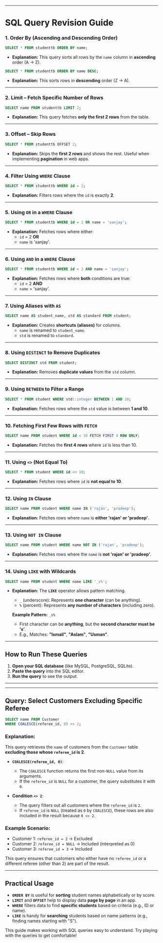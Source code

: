 
---

# SQL Query Revision Guide

### 1. **Order By (Ascending and Descending Order)**

```sql
SELECT * FROM studenttb ORDER BY name;
```
- **Explanation:** This query sorts all rows by the `name` column in **ascending** order (A → Z).
  
```sql
SELECT * FROM studenttb ORDER BY name DESC;
```
- **Explanation:** This sorts rows in **descending** order (Z → A).

---

### 2. **Limit – Fetch Specific Number of Rows**

```sql
SELECT name FROM studenttb LIMIT 2;
```
- **Explanation:** This query fetches **only the first 2 rows** from the table.

---

### 3. **Offset – Skip Rows**

```sql
SELECT * FROM studenttb OFFSET 2;
```
- **Explanation:** Skips the **first 2 rows** and shows the rest. Useful when implementing **pagination** in web apps.

---

### 4. **Filter Using `WHERE` Clause**

```sql
SELECT * FROM studenttb WHERE id = 2;
```
- **Explanation:** Filters rows where the `id` is exactly **2**.

---

### 5. **Using `OR` in a `WHERE` Clause**

```sql
SELECT * FROM studenttb WHERE id = 2 OR name = 'sanjay';
```
- **Explanation:** Fetches rows where either:
  - `id` = 2 **OR**
  - `name` is 'sanjay'.

---

### 6. **Using `AND` in a `WHERE` Clause**

```sql
SELECT * FROM studenttb WHERE id = 2 AND name = 'sanjay';
```
- **Explanation:** Fetches rows where **both** conditions are true:
  - `id` = 2 **AND**
  - `name` = 'sanjay'.

---

### 7. **Using Aliases with `AS`**

```sql
SELECT name AS student_name, std AS standard FROM student;
```
- **Explanation:** Creates **shortcuts (aliases)** for columns.
  - `name` is renamed to `student_name`.
  - `std` is renamed to `standard`.

---

### 8. **Using `DISTINCT` to Remove Duplicates**

```sql
SELECT DISTINCT std FROM student;
```
- **Explanation:** Removes **duplicate values** from the `std` column.

---

### 9. **Using `BETWEEN` to Filter a Range**

```sql
SELECT * FROM student WHERE std::integer BETWEEN 1 AND 10;
```
- **Explanation:** Fetches rows where the `std` value is between **1 and 10**.

---

### 10. **Fetching First Few Rows with `FETCH`**

```sql
SELECT name FROM student WHERE id < 10 FETCH FIRST 4 ROW ONLY;
```
- **Explanation:** Fetches the **first 4 rows** where `id` is less than 10.

---

### 11. **Using `<>` (Not Equal To)**

```sql
SELECT * FROM student WHERE id <> 10;
```
- **Explanation:** Fetches rows where `id` is **not equal to 10**.

---

### 12. **Using `IN` Clause**

```sql
SELECT name FROM student WHERE name IN ('rajan', 'pradeep');
```
- **Explanation:** Fetches rows where `name` is **either 'rajan' or 'pradeep'**.

---

### 13. **Using `NOT IN` Clause**

```sql
SELECT name FROM student WHERE name NOT IN ('rajan', 'pradeep');
```
- **Explanation:** Fetches rows where the `name` is **not 'rajan' or 'pradeep'**.

---

### 14. **Using `LIKE` with Wildcards**

```sql
SELECT name FROM student WHERE name LIKE '_s%';
```
- **Explanation:** The **`LIKE`** operator allows pattern matching.
  - `_` (underscore): Represents **one character** (can be anything).
  - `%` (percent): Represents **any number of characters** (including zero).

  **Example Pattern:** `_s%`  
  - First character can be **anything**, but the **second character must be 's'**.  
  - E.g., Matches: **"Ismail"**, **"Aslam"**, **"Usman"**.

---

## How to Run These Queries

1. **Open your SQL database** (like MySQL, PostgreSQL, SQLite).
2. **Paste the query** into the SQL editor.
3. **Run the query** to see the output.

---


---

## Query: Select Customers Excluding Specific Referee

```sql
SELECT name FROM Customer 
WHERE COALESCE(referee_id, 0) <> 2;
```

### Explanation:
This query retrieves the `name` of customers from the `Customer` table **excluding those whose `referee_id` is 2**. 

- **`COALESCE(referee_id, 0)`**:  
  - The `COALESCE` function returns the first non-`NULL` value from its arguments.  
  - If the `referee_id` is `NULL` for a customer, the query substitutes it with `0`.

- **Condition `<> 2`**:  
  - The query filters out all customers where the `referee_id` is `2`.
  - If `referee_id` is `NULL` (treated as `0` by `COALESCE`), these rows are also included in the result because `0 <> 2`.

### Example Scenario:
- Customer 1: `referee_id = 2` → Excluded  
- Customer 2: `referee_id = NULL` → Included (interpreted as 0)  
- Customer 3: `referee_id = 3` → Included  

This query ensures that customers who either have no `referee_id` or a different referee (other than 2) are part of the result.



---

## Practical Usage

- **`ORDER BY`** is useful for **sorting** student names alphabetically or by score.
- **`LIMIT`** and **`OFFSET`** help to display data **page by page** in an app.
- **`WHERE`** filters data to find **specific students** based on criteria (e.g., ID or name).
- **`LIKE`** is handy for **searching** students based on name patterns (e.g., finding names starting with "S").
  
This guide makes working with SQL queries easy to understand. Try playing with the queries to get comfortable!